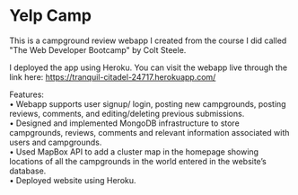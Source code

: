 # Yelp Camp

This is a campground review webapp I created from the course I did called "The Web Developer Bootcamp" by Colt Steele.<br>

I deployed the app using Heroku. You can visit the webapp live through the link here: https://tranquil-citadel-24717.herokuapp.com/<br>

Features:<br>
• Webapp supports user signup/ login, posting new campgrounds, posting reviews, comments, and editing/deleting previous submissions.<br>
•	Designed and implemented MongoDB infrastructure to store campgrounds, reviews, comments and relevant information associated with users and campgrounds.<br>
•	Used MapBox API to add a cluster map in the homepage showing locations of all the campgrounds in the world entered in the website’s database.<br>
•	Deployed website using Heroku.<br>


